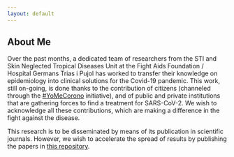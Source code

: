 ```yaml
---
layout: default
---
```


## About Me

<!-- img class="profile-picture" src="logo_en.png" -->

Over the past months, a dedicated team of researchers from the STI and Skin Neglected Tropical Diseases Unit at the Fight Aids Foundation / Hospital Germans Trias i Pujol has worked to transfer their knowledge on epidemiology into clinical solutions for the Covid-19 pandemic. This work, still on-going, is done thanks to the contribution of citizens (channeled through the [#YoMeCorono](https://www.yomecorono.com/) initiative), and of public and private institutions that are gathering forces to find a treatment for SARS-CoV-2. We wish to acknowledge all these contributions, which are making a difference in the fight against the disease. 

This research is to be disseminated by means of its publication in scientific journals. However, we wish to accelerate the spread of results by publishing the papers in [this repository](.).
